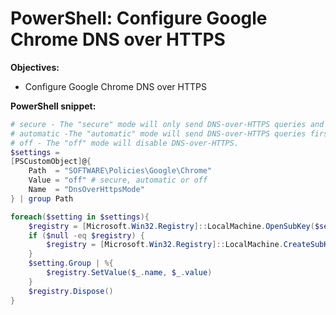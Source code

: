 # PowerShell: Configure Google Chrome DNS over HTTPS

<b>Objectives:</b>

* Configure Google Chrome DNS over HTTPS

<b>PowerShell snippet:</b>

```powershell
# secure - The "secure" mode will only send DNS-over-HTTPS queries and will fail to resolve on error.
# automatic -The "automatic" mode will send DNS-over-HTTPS queries first if a DNS-over-HTTPS server is available and may fallback to sending insecure queries on error.
# off - The "off" mode will disable DNS-over-HTTPS.
$settings = 
[PSCustomObject]@{
    Path  = "SOFTWARE\Policies\Google\Chrome"
    Value = "off" # secure, automatic or off
    Name  = "DnsOverHttpsMode" 
} | group Path

foreach($setting in $settings){
    $registry = [Microsoft.Win32.Registry]::LocalMachine.OpenSubKey($setting.Name, $true)
    if ($null -eq $registry) {
        $registry = [Microsoft.Win32.Registry]::LocalMachine.CreateSubKey($setting.Name, $true)
    }
    $setting.Group | %{
        $registry.SetValue($_.name, $_.value)
    }
    $registry.Dispose()
}
```
